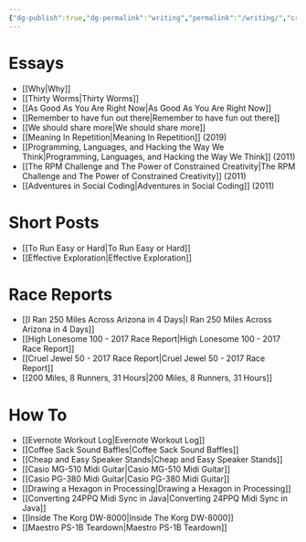 ```yaml
---
{"dg-publish":true,"dg-permalink":"writing","permalink":"/writing/","created":"2022-04-05T22:27:10-04:00","updated":"2025-01-25T18:29:31.378-05:00"}
---
```


# Essays

- [[Why\|Why]]
- [[Thirty Worms\|Thirty Worms]]
- [[As Good As You Are Right Now\|As Good As You Are Right Now]]
- [[Remember to have fun out there\|Remember to have fun out there]]
- [[We should share more\|We should share more]]
- [[Meaning In Repetition\|Meaning In Repetition]] (2019)
- [[Programming, Languages, and Hacking the Way We Think\|Programming, Languages, and Hacking the Way We Think]] (2011)
- [[The RPM Challenge and The Power of Constrained Creativity\|The RPM Challenge and The Power of Constrained Creativity]] (2011)
- [[Adventures in Social Coding\|Adventures in Social Coding]] (2011)

# Short Posts
- [[To Run Easy or Hard\|To Run Easy or Hard]]
- [[Effective Exploration\|Effective Exploration]]

# Race Reports
- [[I Ran 250 Miles Across Arizona in 4 Days\|I Ran 250 Miles Across Arizona in 4 Days]]
- [[High Lonesome 100 - 2017 Race Report\|High Lonesome 100 - 2017 Race Report]]
- [[Cruel Jewel 50 - 2017 Race Report\|Cruel Jewel 50 - 2017 Race Report]]
- [[200 Miles, 8 Runners, 31 Hours\|200 Miles, 8 Runners, 31 Hours]]

# How To
- [[Evernote Workout Log\|Evernote Workout Log]]
- [[Coffee Sack Sound Baffles\|Coffee Sack Sound Baffles]]
- [[Cheap and Easy Speaker Stands\|Cheap and Easy Speaker Stands]]
- [[Casio MG-510 Midi Guitar\|Casio MG-510 Midi Guitar]]
- [[Casio PG-380 Midi Guitar\|Casio PG-380 Midi Guitar]]
- [[Drawing a Hexagon in Processing\|Drawing a Hexagon in Processing]]
- [[Converting 24PPQ Midi Sync in Java\|Converting 24PPQ Midi Sync in Java]]
- [[Inside The Korg DW-8000\|Inside The Korg DW-8000]]
- [[Maestro PS-1B Teardown\|Maestro PS-1B Teardown]]
